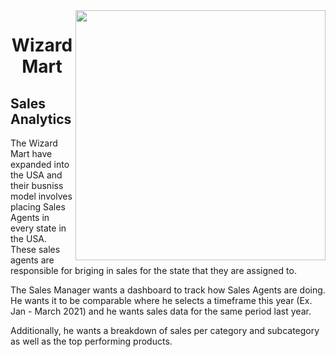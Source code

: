 <body>
  <img align='right' height=400 src="https://i.pinimg.com/736x/a2/e9/2b/a2e92b4bdf0e324c32cfc6ed2b311e84--wizards-illustration-art.jpg"/> 
  <h1 align="center">Wizard Mart</h1>
  <h2>Sales Analytics</h2>
  
  <p>The Wizard Mart have expanded into the USA and their busniss model involves placing Sales Agents in every state in the USA. These sales agents are responsible for briging in sales for the state that they are assigned to.
  <p>The Sales Manager wants a dashboard to track how Sales Agents are doing. He wants it to be comparable where he selects a timeframe this year (Ex. Jan - March 2021) and he wants sales data for the same period last year.
  <p>Additionally, he wants a breakdown of sales per category and subcategory as well as the top performing products.

  
  
  
</body>
